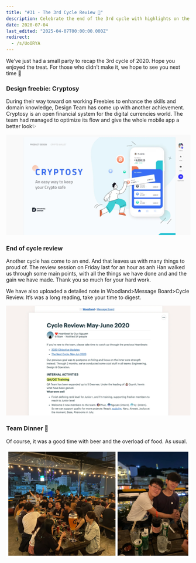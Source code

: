 ```yaml
---
title: "#31 - The 3rd Cycle Review 📍"
description: Celebrate the end of the 3rd cycle with highlights on the Cryptosy app update, team achievements, and a fun dinner gathering with food and drinks.
date: 2020-07-04
last_edited: "2025-04-07T00:00:00.000Z"
redirect:
  - /s/UoORYA
---
```


We’ve just had a small party to recap the 3rd cycle of 2020. Hope you enjoyed the treat. For those who didn’t make it, we hope to see you next time 👋

### Design freebie: Cryptosy

During their way toward on working Freebies to enhance the skills and domain knowledge, Design Team has come up with another achievement. Cryptosy is an open financial system for the digital currencies world. The team had managed to optimize its flow and give the whole mobile app a better look✨

![](assets/notion-image-1744007034361-b8juc.webp)

### End of cycle review

Another cycle has come to an end. And that leaves us with many things to proud of. The review session on Friday last for an hour as anh Han walked us through some main points, with all the things we have done and and the gain we have made. Thank you so much for your hard work.

We have also uploaded a detailed note in Woodland>Message Board>Cycle Review. It’s was a long reading, take your time to digest.

![](assets/notion-image-1744007034881-71a38.webp)

### Team Dinner 🍻

Of course, it was a good time with beer and the overload of food. As usual.

![](assets/notion-image-1744007035239-yuhmt.webp)
